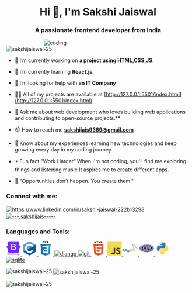 <h1 align="center">Hi 👋, I'm Sakshi Jaiswal</h1>
<h3 align="center">A passionate frontend developer from India</h3>
<img align="right" width="400px" alt="coding" src="https://www.google.com/url?sa=i&url=https%3A%2F%2Ftenor.com%2Fview%2Fcoding-girl-gif-2332171326726785246&psig=AOvVaw0sSe0QLtBpoyat99sApLtg&ust=1741326168948000&source=images&cd=vfe&opi=89978449&ved=0CBMQjRxqFwoTCLCvoJvg9IsDFQAAAAAdAAAAABAS">

<p align="left"> <img src="https://komarev.com/ghpvc/?username=sakshijaiswal-25&label=Profile%20views&color=0e75b6&style=flat" alt="sakshijaiswal-25" /> </p>

- 🔭 I’m currently working on **a project using HTML,CSS,JS.**

- 🌱 I’m currently learning **React.js.**

- 🤝 I’m looking for help with **an IT Company**

- 👨‍💻 All of my projects are available at [http://127.0.0.1:5501/index.html](http://127.0.0.1:5501/index.html)

- 💬 Ask me about web development who loves building web applications and contributing to open-source projects.**

- 📫 How to reach me **sakshijais9369@gmail.com**

- 📄 Know about my experiences learning new technologies and keep growing every day in my coding journey.

- ⚡ Fun fact "Work Harder".When I'm not coding, you'll find me exploring things and listening music.It aspires me to create different apps.
- 🌟 "Opportunities don’t happen. You create them."

<h3 align="left">Connect with me:</h3>
<p align="left">
<a href="https://linkedin.com/in/https://www.linkedin.com/in/sakshi-jaiswal-222b13298" target="blank"><img align="center" src="https://raw.githubusercontent.com/rahuldkjain/github-profile-readme-generator/master/src/images/icons/Social/linked-in-alt.svg" alt="https://www.linkedin.com/in/sakshi-jaiswal-222b13298" height="30" width="40" /></a>
<a href="https://instagram.com/---.sakshijais-----" target="blank"><img align="center" src="https://raw.githubusercontent.com/rahuldkjain/github-profile-readme-generator/master/src/images/icons/Social/instagram.svg" alt="---.sakshijais-----" height="30" width="40" /></a>
</p>

<h3 align="left">Languages and Tools:</h3>
<p align="left"> <a href="https://getbootstrap.com" target="_blank" rel="noreferrer"> <img src="https://raw.githubusercontent.com/devicons/devicon/master/icons/bootstrap/bootstrap-plain-wordmark.svg" alt="bootstrap" width="40" height="40"/> </a> <a href="https://www.cprogramming.com/" target="_blank" rel="noreferrer"> <img src="https://raw.githubusercontent.com/devicons/devicon/master/icons/c/c-original.svg" alt="c" width="40" height="40"/> </a> <a href="https://www.w3schools.com/css/" target="_blank" rel="noreferrer"> <img src="https://raw.githubusercontent.com/devicons/devicon/master/icons/css3/css3-original-wordmark.svg" alt="css3" width="40" height="40"/> </a> <a href="https://www.djangoproject.com/" target="_blank" rel="noreferrer"> <img src="https://cdn.worldvectorlogo.com/logos/django.svg" alt="django" width="40" height="40"/> </a> <a href="https://git-scm.com/" target="_blank" rel="noreferrer"> <img src="https://www.vectorlogo.zone/logos/git-scm/git-scm-icon.svg" alt="git" width="40" height="40"/> </a> <a href="https://www.w3.org/html/" target="_blank" rel="noreferrer"> <img src="https://raw.githubusercontent.com/devicons/devicon/master/icons/html5/html5-original-wordmark.svg" alt="html5" width="40" height="40"/> </a> <a href="https://developer.mozilla.org/en-US/docs/Web/JavaScript" target="_blank" rel="noreferrer"> <img src="https://raw.githubusercontent.com/devicons/devicon/master/icons/javascript/javascript-original.svg" alt="javascript" width="40" height="40"/> </a> <a href="https://www.mysql.com/" target="_blank" rel="noreferrer"> <img src="https://raw.githubusercontent.com/devicons/devicon/master/icons/mysql/mysql-original-wordmark.svg" alt="mysql" width="40" height="40"/> </a> <a href="https://www.php.net" target="_blank" rel="noreferrer"> <img src="https://raw.githubusercontent.com/devicons/devicon/master/icons/php/php-original.svg" alt="php" width="40" height="40"/> </a> <a href="https://www.python.org" target="_blank" rel="noreferrer"> <img src="https://raw.githubusercontent.com/devicons/devicon/master/icons/python/python-original.svg" alt="python" width="40" height="40"/> </a> <a href="https://www.sqlite.org/" target="_blank" rel="noreferrer"> <img src="https://www.vectorlogo.zone/logos/sqlite/sqlite-icon.svg" alt="sqlite" width="40" height="40"/> </a> </p>

<p><img align="left" src="https://github-readme-stats.vercel.app/api/top-langs?username=sakshijaiswal-25&show_icons=true&locale=en&layout=compact" alt="sakshijaiswal-25" /></p>

<p>&nbsp;<img align="center" src="https://github-readme-stats.vercel.app/api?username=sakshijaiswal-25&show_icons=true&locale=en" alt="sakshijaiswal-25" /></p>

<p><img align="center" src="https://github-readme-streak-stats.herokuapp.com/?user=sakshijaiswal-25&" alt="sakshijaiswal-25" /></p>

